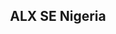<h2 align=center><strong>ALX SE Nigeria</strong></h2>
<!-- 
<p align=center>Hi there. Thank you for checking our GitHub organization's profile README.</p> -->

<!-- <p align=center>This README will be updated later, but for now, check out the GitHub profile of our members:</p> -->

<!-- 1. <strong><a href="https://github.com/dohoudaniel">Dohou Daniel Favour</a></strong> -->
<!-- 2. <strong><a href="https://github.com/mcsavvy">Dave McSavvy</a></strong> -->
<!-- <strong><a href="https://github.com"></a></strong> -->

<!--

**Here are some ideas to get you started:**

🙋‍♀️ A short introduction - what is your organization all about?
🌈 Contribution guidelines - how can the community get involved?
👩‍💻 Useful resources - where can the community find your docs? Is there anything else the community should know?
🍿 Fun facts - what does your team eat for breakfast?
🧙 Remember, you can do mighty things with the power of [Markdown](https://docs.github.com/github/writing-on-github/getting-started-with-writing-and-formatting-on-github/basic-writing-and-formatting-syntax)
-->
